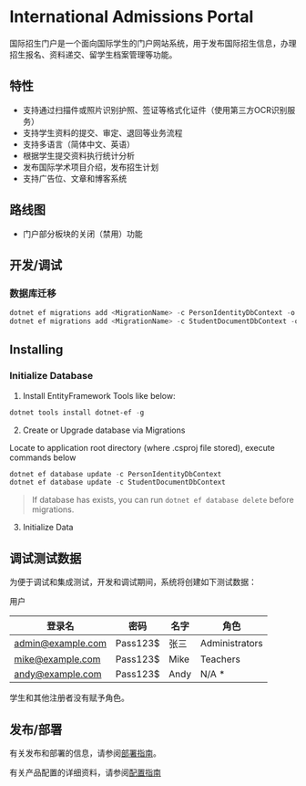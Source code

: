 # International Admissions Portal

国际招生门户是一个面向国际学生的门户网站系统，用于发布国际招生信息，办理招生报名、资料递交、留学生档案管理等功能。

## 特性

* 支持通过扫描件或照片识别护照、签证等格式化证件（使用第三方OCR识别服务）
* 支持学生资料的提交、审定、退回等业务流程
* 支持多语言（简体中文、英语）
* 根据学生提交资料执行统计分析
* 发布国际学术项目介绍，发布招生计划
* 支持广告位、文章和博客系统

## 路线图

* 门户部分板块的关闭（禁用）功能

## 开发/调试

### 数据库迁移

```powershell
dotnet ef migrations add <MigrationName> -c PersonIdentityDbContext -o Migrations/PersonIdentityDb
dotnet ef migrations add <MigrationName> -c StudentDocumentDbContext -o Migrations/StudentDocumentDb
```

## Installing

### Initialize Database

1. Install EntityFramework Tools like below:

``` powershell
dotnet tools install dotnet-ef -g
```

2. Create or Upgrade database via Migrations

Locate to application root directory (where .csproj file stored), execute commands below

``` powershell
dotnet ef database update -c PersonIdentityDbContext
dotnet ef database update -c StudentDocumentDbContext
```

> If database has exists, you can run `dotnet ef database delete` before migrations.

3. Initialize Data

## 调试测试数据

为便于调试和集成测试，开发和调试期间，系统将创建如下测试数据：

用户

|登录名|密码|名字|角色|
|---|---|---|---|
|<admin@example.com>|Pass123$|张三|Administrators|
|<mike@example.com>|Pass123$|Mike|Teachers|
|<andy@example.com>|Pass123$|Andy|N/A *|

学生和其他注册者没有赋予角色。

## 发布/部署

有关发布和部署的信息，请参阅[部署指南](docs/Deployment.md)。

有关产品配置的详细资料，请参阅[配置指南](docs/ConfigurationGuide.md)
